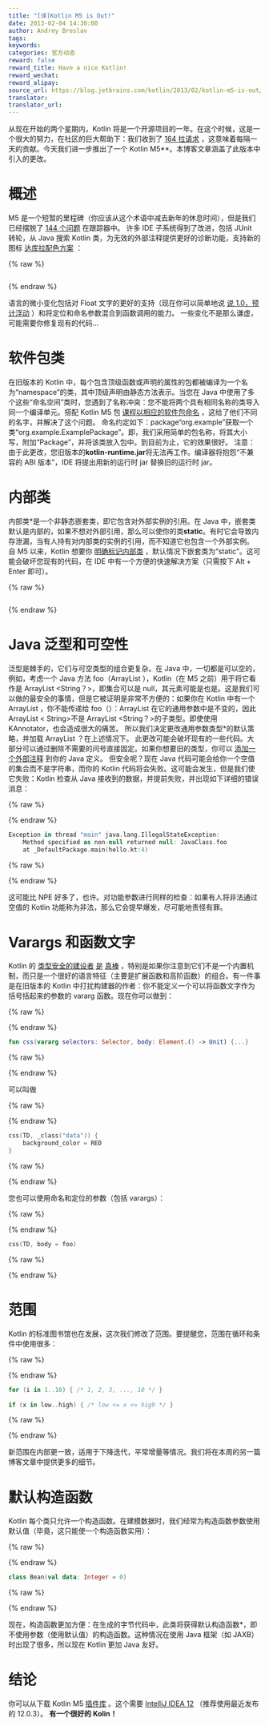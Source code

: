 ```yaml
---
title: "[译]Kotlin M5 is Out!"
date: 2013-02-04 14:30:00
author: Andrey Breslav
tags:
keywords:
categories: 官方动态
reward: false
reward_title: Have a nice Kotlin!
reward_wechat:
reward_alipay:
source_url: https://blog.jetbrains.com/kotlin/2013/02/kotlin-m5-is-out/
translator:
translator_url:
---
```


从现在开始的两个星期内，Kotlin 将是一个开源项目的一年。在这个时候，这是一个很大的努力，在社区的巨大帮助下：我们收到了 [164 拉请求](https://github.com/jetbrains/kotlin/pulls?page=1&sort=created&state=closed) ，这意味着每隔一天的贡献。今天我们进一步推出了一个 Kotlin M5**。本博客文章涵盖了此版本中引入的更改。<span id =“more-835”> </span>
# 概述

M5 是一个短暂的里程碑（你应该从这个术语中减去新年的休息时间），但是我们已经摆脱了 [144 个问题](http://youtrack.jetbrains.com/issues/KT?q=resolved+date%3A+2012-12-11+..+2013-02-04) 在跟踪器中。
许多 IDE 子系统得到了改进，包括 JUnit 转轮，从 Java 搜索 Kotlin 类，为无效的外部注释提供更好的诊断功能，支持新的图标 [达库拉配色方案](http://www.jetbrains.com/idea/) ：

{% raw %}
<p><a href="https://i2.wp.com/blog.jetbrains.com/kotlin/files/2013/02/Darcula.png"><img alt="" class="aligncenter size-medium wp-image-836" data-recalc-dims="1" sizes="(max-width: 300px) 100vw, 300px" src="https://i2.wp.com/blog.jetbrains.com/kotlin/files/2013/02/Darcula.png?resize=300%2C224&amp;ssl=1" srcset="https://i2.wp.com/blog.jetbrains.com/kotlin/files/2013/02/Darcula.png?resize=300%2C224&amp;ssl=1 300w, https://i2.wp.com/blog.jetbrains.com/kotlin/files/2013/02/Darcula.png?w=965&amp;ssl=1 965w"/></a></p>
{% endraw %}

语言的微小变化包括对 Float 文字的更好的支持（现在你可以简单地说 [说 1.0，预计浮动](http://youtrack.jetbrains.com/issue/KT-1895) ）和将定位和命名参数混合到函数调用的能力。
一些变化不是那么谦虚，可能需要你修复现有的代码...
# 软件包类

在旧版本的 Kotlin 中，每个包含顶级函数或声明的属性的包都被编译为一个名为“namespace”的类，其中顶级声明由静态方法表示。当您在 Java 中使用了多个这些“命名空间”类时，您遇到了名称冲突：您不能将两个具有相同名称的类导入同一个编译单元。搭配 Kotlin M5 包 [课程以相应的软件包命名](http://confluence.jetbrains.com/display/Kotlin/Java+interoperability#Javainteroperability-Packagelevelfunctions) ，这给了他们不同的名字，并解决了这个问题。
命名约定如下：package“org.example”获取一个类“org.example.ExamplePackage”。即，我们采用简单的包名称，将其大小写，附加“Package”，并将该类放入包中。到目前为止，它的效果很好。
注意：由于此更改，您旧版本的**kotlin-runtime.jar**将无法再工作。编译器将抱怨“不兼容的 ABI 版本”，IDE 将提出用新的运行时 jar 替换旧的运行时 jar。
# 内部类

内部类*是一个非静态嵌套类，即它包含对外部实例的引用。在 Java 中，嵌套类默认是内部的，如果不想对外部引用，那么可以使你的类**static**。有时它会导致内存泄漏，当有人持有对内部类的实例的引用，而不知道它也包含一个外部实例。
自 M5 以来，Kotlin 想要你 [明确标记内部类](http://confluence.jetbrains.com/display/Kotlin/Nested+classes) ，默认情况下嵌套类为“static”。这可能会破坏您现有的代码，在 IDE 中有一个方便的快速解决方案（只需按下 Alt + Enter 即可）。

{% raw %}
<p><img alt="" class="aligncenter" data-recalc-dims="1" src="https://i0.wp.com/www.evernote.com/shard/s171/sh/b06bbb46-0577-47f3-a715-f3473e1b4f16/e8cb41d5ccdd6ff192c7647619bf47d5/res/df4fb94b-51ea-4923-8538-ea590dbb5467/Add_inner_modifier-20130204-135715.png.jpg?w=640&amp;ssl=1"/></p>
{% endraw %}

# Java 泛型和可空性

泛型是棘手的，它们与可空类型的组合更复杂。在 Java 中，一切都是可以空的，例如，考虑一个 Java 方法 foo（ArrayList <String>），Kotlin（在 M5 之前）用于将它看作是 ArrayList <String？>，即集合可以是 null，其元素可能是也是。这是我们可以做的最安全的事情，但是它被证明是非常不方便的：如果你在 Kotlin 中有一个 ArrayList <String>，你不能传递给 foo（）：ArrayList 在它的通用参数中是不变的，因此 ArrayList < String>不是 ArrayList <String？>的子类型。即使使用 KAnnotator，也会造成很大的痛苦。
所以我们决定更改通用参数类型*的默认策略，并加载 ArrayList <String>？在上述情况下。
此更改可能会破坏现有的一些代码。大部分可以通过删除不需要的问号直接固定。如果你想要旧的类型，你可以 [添加一个外部注释](http://blog.jetbrains.com/kotlin/using-external-annotations/) 到你的 Java 定义。
但安全呢？现在 Java 代码可能会给你一个空值的集合而不是字符串，而你的 Kotlin 代码将会失败。这可能会发生，但是我们使它失败：Kotlin 检查从 Java 接收到的数据，并提前失败，并出现如下详细的错误消息：

{% raw %}
<p></p>
{% endraw %}

```kotlin
Exception in thread "main" java.lang.IllegalStateException:
    Method specified as non-null returned null: JavaClass.foo
    at _DefaultPackage.main(hello.kt:4)
```

{% raw %}
<p></p>
{% endraw %}

这可能比 NPE 好多了，也许。对功能参数进行同样的检查：如果有人将非法通过空值的 Kotlin 功能称为非法，那么它会提早爆发，尽可能地责怪有罪。
# Varargs 和函数文字

Kotlin 的 [类型安全的建设者](http://confluence.jetbrains.com/display/Kotlin/Type-safe+Groovy-style+builders) [是](http://karaframework.com/docs/views.html) [真棒](http://karaframework.com/docs/stylesheets.html) ，特别是如果你注意到它们不是一个内置机制，而只是一个很好的语言特征（主要是扩展函数和高阶函数）的组合。有一件事是在旧版本的 Kotlin 中打扰构建器的作者：你不能定义一个可以将函数文字作为括号括起来的参数的 vararg 函数。现在你可以做到：

{% raw %}
<p></p>
{% endraw %}

```kotlin
fun css(vararg selectors: Selector, body: Element.() -> Unit) {...}
```

{% raw %}
<p></p>
{% endraw %}

可以叫做

{% raw %}
<p></p>
{% endraw %}

```kotlin
css(TD, _class("data")) {
    background_color = RED
}
```

{% raw %}
<p></p>
{% endraw %}

您也可以使用命名和定位的参数（包括 varargs）：

{% raw %}
<p></p>
{% endraw %}

```kotlin
css(TD, body = foo)
```

{% raw %}
<p></p>
{% endraw %}

# 范围

Kotlin 的标准图书馆也在发展，这次我们修改了范围。要提醒您，范围在循环和条件中使用很多：

{% raw %}
<p></p>
{% endraw %}

```kotlin
for (i in 1..10) { /* 1, 2, 3, ..., 10 */ } 
 
if (x in low..high) { /* low <= x <= high */ }
```

{% raw %}
<p></p>
{% endraw %}

新范围在内部更一致，适用于下降迭代，平常增量等情况。我们将在本周的另一篇博客文章中提供更多的细节。
# 默认构造函数

Kotlin 每个类只允许一个构造函数。在建模数据时，我们经常为构造函数参数使用默认值（毕竟，这只能使一个构造函数实用）：

{% raw %}
<p></p>
{% endraw %}

```kotlin
class Bean(val data: Integer = 0)
```

{% raw %}
<p></p>
{% endraw %}

现在，构造函数更加方便：在生成的字节代码中，此类将获得默认构造函数*，即不使用参数（使用默认值）的构造函数。这种情况在使用 Java 框架（如 JAXB）时出现了很多，所以现在 Kotlin 更加 Java 友好。
# 结论

你可以从下载 Kotlin M5 [插件库](http://plugins.jetbrains.com/plugin?pr=idea&pluginId=6954) 。这个需要 [IntelliJ IDEA 12](http://www.jetbrains.com/idea/) （推荐使用最近发布的 12.0.3）。
**有一个很好的 Kolin！**
